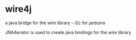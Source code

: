 # wire4j
a java bridge for the wire library - i2c for jarduino

JNAAerator is used to create java bindings for the wire library
